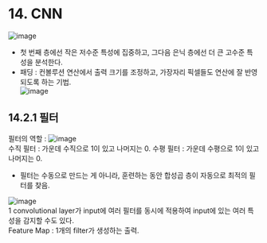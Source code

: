 # 14. CNN  
![image](https://github.com/user-attachments/assets/781b8370-5c12-44b1-86c7-68fb10b0ca8d)
 - 첫 번째 층에선 작은 저수준 특성에 집중하고, 그다음 은닉 층에선 더 큰 고수준 특성을 분석한다.
 - 패딩 : 컨볼루션 연산에서 출력 크기를 조정하고, 가장자리 픽셀들도 연산에 잘 반영되도록 하는 기법.  
![image](https://github.com/user-attachments/assets/b0595c93-af55-40a3-a7e0-2d4da776ab0b)  

## 14.2.1 필터  
필터의 역할 : ![image](https://github.com/user-attachments/assets/7f640855-68b8-4844-bffa-6e94c8224302)  
수직 필터 : 가운데 수직으로 1이 있고 나머지는 0. 수평 필터 : 가운데 수평으로 1이 있고 나머지는 0.  
 - 필터는 수동으로 만드는 게 아니라, 훈련하는 동안 합성곱 층이 자동으로 최적의 필터를 찾음.

![image](https://github.com/user-attachments/assets/8cc83a13-8031-435a-8e69-b92867807974)  
1 convolutional layer가 input에 여러 필터를 동시에 적용하여 input에 있는 여러 특성을 감지할 수도 있다.  
Feature Map : 1개의 filter가 생성하는 출력.  



